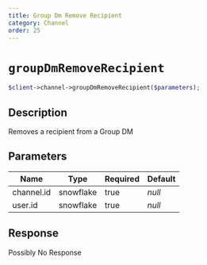 ```yaml
---
title: Group Dm Remove Recipient
category: Channel
order: 25
---
```


# `groupDmRemoveRecipient`

```php
$client->channel->groupDmRemoveRecipient($parameters);
```

## Description

Removes a recipient from a Group DM

## Parameters


Name | Type | Required | Default
--- | --- | --- | ---
channel.id | snowflake | true | *null*
user.id | snowflake | true | *null*

## Response

Possibly No Response

